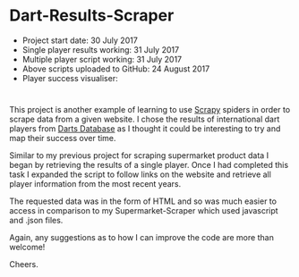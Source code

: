 # Dart-Results-Scraper
- Project start date: 30 July 2017
- Single player results working: 31 July 2017
- Multiple player script working: 31 July 2017
- Above scripts uploaded to GitHub: 24 August 2017
- Player success visualiser:
# 

This project is another example of learning to use [Scrapy](https://scrapy.org/) spiders in order to scrape data from a given website. I chose the results of international dart players from [Darts Database](www.dartsdatabase.co.uk) as I thought it could be interesting to try and map their success over time.

Similar to my previous project for scraping supermarket product data I began by retrieving the results of a single player. Once I had completed this task I expanded the script to follow links on the website and retrieve all player information from the most recent years.

The requested data was in the form of HTML and so was much easier to access in comparison to my Supermarket-Scraper which used javascript and .json files.

Again, any suggestions as to how I can improve the code are more than welcome!

Cheers.
